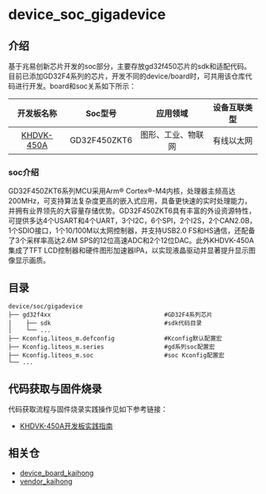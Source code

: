# device_soc_gigadevice

## 介绍

基于兆易创新芯片开发的soc部分，主要存放gd32f450芯片的sdk和适配代码。目前已添加GD32F4系列的芯片，开发不同的device/board时，可共用该仓库代码进行开发。board和soc关系如下所示：

|                            开发板名称                            |   Soc型号   |      应用领域      | 设备互联类型 |
| :---------------------------------------------------------------: | :----------: | :----------------: | :----------: |
| [KHDVK-450A](https://gitee.com/openharmony-sig/device_board_kaihong) | GD32F450ZKT6 | 图形、工业、物联网 |  有线以太网  |

### soc介绍

GD32F450ZKT6系列MCU采用Arm® Cortex®-M4内核，处理器主频高达200MHz，可支持算法复杂度更高的嵌入式应用，具备更快速的实时处理能力，并拥有业界领先的大容量存储优势。GD32F450ZKT6具有丰富的外设资源特性，可提供多达4个USART和4个UART，3个I2C，6个SPI，2个I2S，2个CAN2.0B，1个SDIO接口，1个10/100M以太网控制器，并支持USB2.0 FS和HS通信，还配备了3个采样率高达2.6M SPS的12位高速ADC和2个12位DAC。此外KHDVK-450A集成了TFT LCD控制器和硬件图形加速器IPA，以实现液晶驱动并显著提升显示图像显示画质。

## 目录

```
device/soc/gigadevice
├── gd32f4xx                                #GD32F4系列芯片   
│    ├── sdk                                #sdk代码目录
│    └── ...
├── Kconfig.liteos_m.defconfig              #Kconfig默认配置宏
├── Kconfig.liteos_m.series                 #gd系列soc配置宏
├──	Kconfig.liteos_m.soc                    #soc Kconfig配置宏
└── ...
```

## 代码获取与固件烧录

代码获取流程与固件烧录实践操作见如下参考链接：

- [KHDVK-450A开发板实践指南](https://gitee.com/openharmony-sig/vendor_kaihong/blob/master/khdvk_450a/README_zh.md)

## 相关仓

- [device_board_kaihong](https://gitee.com/openharmony-sig/device_board_kaihong)
- [vendor_kaihong](https://gitee.com/openharmony-sig/vendor_kaihong)
